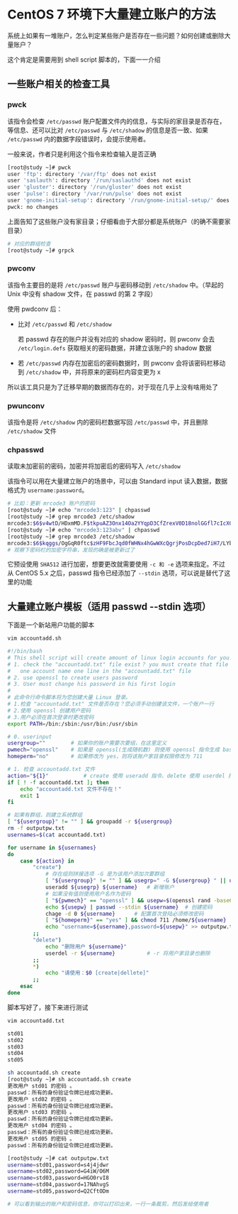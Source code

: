 # CentOS 7 环境下大量建立账户的方法

系统上如果有一堆账户，怎么判定某些账户是否存在一些问题？如何创建或删除大量账户？

这个肯定是需要用到 shell script 脚本的，下面一一介绍

## 一些账户相关的检查工具

### pwck

该指令会检查 `/etc/passwd` 账户配置文件内的信息，与实际的家目录是否存在，等信息、还可以比对 `/etc/passwd` 与 `/etc/shadow` 的信息是否一致、如果 `/etc/passwd` 内的数据字段错误时，会提示使用者。

一般来说，作者只是利用这个指令来检查输入是否正确

```bash
[root@study ~]# pwck
user 'ftp': directory '/var/ftp' does not exist
user 'saslauth': directory '/run/saslauthd' does not exist
user 'gluster': directory '/run/gluster' does not exist
user 'pulse': directory '/var/run/pulse' does not exist
user 'gnome-initial-setup': directory '/run/gnome-initial-setup/' does not exist
pwck: no changes
```

上面告知了这些账户没有家目录；仔细看由于大部分都是系统账户（的确不需要家目录）

```bash
# 对应的群组检查
[root@study ~]# grpck
```

### pwconv

该指令主要目的是将 `/etc/passwd` 账户与密码移动到 `/etc/shadow` 中。（早起的 Unix 中没有 shadow 文件，在 passwd 的第 2 字段）

使用 pwdconv 后：

- 比对 `/etc/passwd` 和 `/etc/shadow` 

  若 passwd 存在的账户并没有对应的 shadow 密码时，则 pwconv 会去 `/etc/login.defs` 获取相关的密码数据，并建立该账户的 shadow 数据

- 若 `/etc/passwd` 内存在加密后的密码数据时，则 pwconv 会将该密码栏移动到 `/etc/shadow` 中，并将原来的密码栏内容变更为 x

所以该工具只是为了迁移早期的数据而存在的，对于现在几乎上没有啥用处了

### pwunconv

该指令是将 `/etc/shadow` 内的密码栏数据写回 `/etc/passwd` 中，并且删除 `/etc/shadow` 文件

### chpasswd

读取未加密前的密码，加密并将加密后的密码写入 `/etc/shadow`

该指令可以用在大量建立账户的场景中，可以由  Standard input 读入数据，数据格式为 `username:password`。

```bash
# 比如：更新 mrcode3 账户的密码
[root@study ~]# echo "mrcode3:123" | chpasswd
[root@study ~]# grep mrcode3 /etc/shadow
mrcode3:$6$v4wtD/HDxmMD.F$tkpuAZ3Onx14Oa2YYqpD3CfZrexV0D18nolGGfl7cIcXG/57r2S2S2oQzHjuiN4efmFYCOpHS.cK/.cVDk6zi/:18318::::::
[root@study ~]# echo "mrcode3:123abv" | chpasswd
[root@study ~]# grep mrcode3 /etc/shadow
mrcode3:$6$kqggs/OgGqR0ftc$zHF9FbcJqd0fWHNx4hGwWXcQgrjPosDcpDed7iH7/LYb0tAOBerMvUzodNrX.K4UW5AUYs9S/DGaetJBD3xu6.:18318::::::
# 观察下密码栏的加密字符串，发现的确是被更新过了
```

它预设使用 `SHA512` 进行加密，想要更改就需要使用 `-c 和 -e` 选项来指定。不过从 CentOS 5.x 之后，passwd 指令已经添加了 `--stdin` 选项，可以说是替代了这里的功能

## 大量建立账户模板（适用 passwd --stdin 选项）

下面是一个新站用户功能的脚本

```bash
vim accountadd.sh

#!/bin/bash
# This shell script will create amount of linux login accounts for you.
# 1. check the "accountadd.txt" file exist？ you must create that file manually
#	one account name one line in the "accountadd.txt" file
# 2. use openssl to create users password
# 3. User must change his password in his first login
#
# 此命令行命令脚本将为您创建大量 Linux 登录。
# 1.检查 "accountadd.txt" 文件是否存在？您必须手动创建该文件，一个账户一行
# 2.使用 openssl 创建用户密码
# 3.用户必须在首次登录时更改密码
export PATH=/bin:/sbin:/usr/bin:/usr/sbin

# 0. userinput
usergroup=""		# 如果你的账户需要次要组，在这里定义
pwmech="openssl"	# 如果是 openssl(生成随机数) 则使用 openssl 指令生成 base64 的 6 位数随机密码
homeperm="no"		# 如果修改为 yes，则将该账户家目录权限修改为 711

# 1. 检查 accountadd.txt 文件
action="${1}"			# create 使用 useradd 指令、delete 使用 userdel 指令
if [ ! -f accountadd.txt ]; then
	echo "accountadd.txt 文件不存在！"
	exit 1
fi

# 如果有群组，则建立系统群组
[ "${usergroup}" != "" ] && groupadd -r ${usergroup}
rm -f outputpw.txt
usernames=$(cat accountadd.txt)

for username in ${usernames} 
do
	case ${action} in
		"create")
			# 存在组则拼接选项 -G 是为该用户添加次要群组
			[ "${usergroup}" != "" ] && usegrp=" -G ${usergroup} " || usegrp=""
			useradd ${usegrp} ${username}	# 新增账户
			# 如果没有值则使用用户名作为密码
			[ "${pwmech}" == "openssl" ] && usepw=$(openssl rand -base64 6) || usepw=${username}
			echo ${usepw} | passwd --stdin ${username}  # 创建密码
			chage -d 0 ${username}		# 配置首次登陆必须修改密码
			[ "${homeperm}" == "yes" ] && chmod 711 /home/${username}
			echo "username=${username},password=${usepw}" >> outputpw.txt
		;;
		"delete")
			echo "删除用户 ${username}"
			userdel -r ${username}			# -r 将用户家目录也删除
		;;
		*)
			echo "请使用：$0 [create|dellete]"
		;;
	esac
done
```

脚本写好了，接下来进行测试

```bash
vim accountadd.txt

std01
std02
std03
std04
std05
```

```bash
sh accountadd.sh create
[root@study ~]# sh accountadd.sh create
更改用户 std01 的密码 。
passwd：所有的身份验证令牌已经成功更新。
更改用户 std02 的密码 。
passwd：所有的身份验证令牌已经成功更新。
更改用户 std03 的密码 。
passwd：所有的身份验证令牌已经成功更新。
更改用户 std04 的密码 。
passwd：所有的身份验证令牌已经成功更新。
更改用户 std05 的密码 。
passwd：所有的身份验证令牌已经成功更新。

[root@study ~]# cat outputpw.txt 
username=std01,password=s4j4jdwr
username=std02,password=G4iW/O6M
username=std03,password=HGO0rvI8
username=std04,password=17NAhvgS
username=std05,password=Q2CftODm

# 可以看到输出的账户和密码信息，你可以打印出来，一行一条裁剪，然后发给使用者
```

